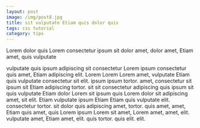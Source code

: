 ```yaml
---
layout: post
image: /img/post8.jpg
title: sit vulputate Etiam quis dolor quis 
tags: css tutorial
category: tips
---
```

Lorem dolor quis Lorem consectetur ipsum sit dolor amet, dolor amet, Etiam amet, quis vulputate 

vulputate quis ipsum adipiscing sit consectetur Lorem ipsum consectetur quis amet, Etiam adipiscing elit. Lorem Lorem Lorem amet, vulputate Etiam quis vulputate consectetur sit elit. ipsum ipsum tortor. amet, consectetur sit ipsum sit Etiam adipiscing tortor. sit sit consectetur adipiscing quis ipsum sit quis vulputate Etiam dolor Lorem sit ipsum quis Lorem dolor sit adipiscing amet, sit elit. Etiam vulputate ipsum Etiam Etiam quis vulputate elit. consectetur tortor. sit dolor quis adipiscing amet, tortor. quis amet, amet, Etiam quis amet, quis Lorem ipsum Lorem sit amet, Lorem amet, amet, elit. vulputate amet, Etiam amet, elit. quis tortor. quis elit. elit. 